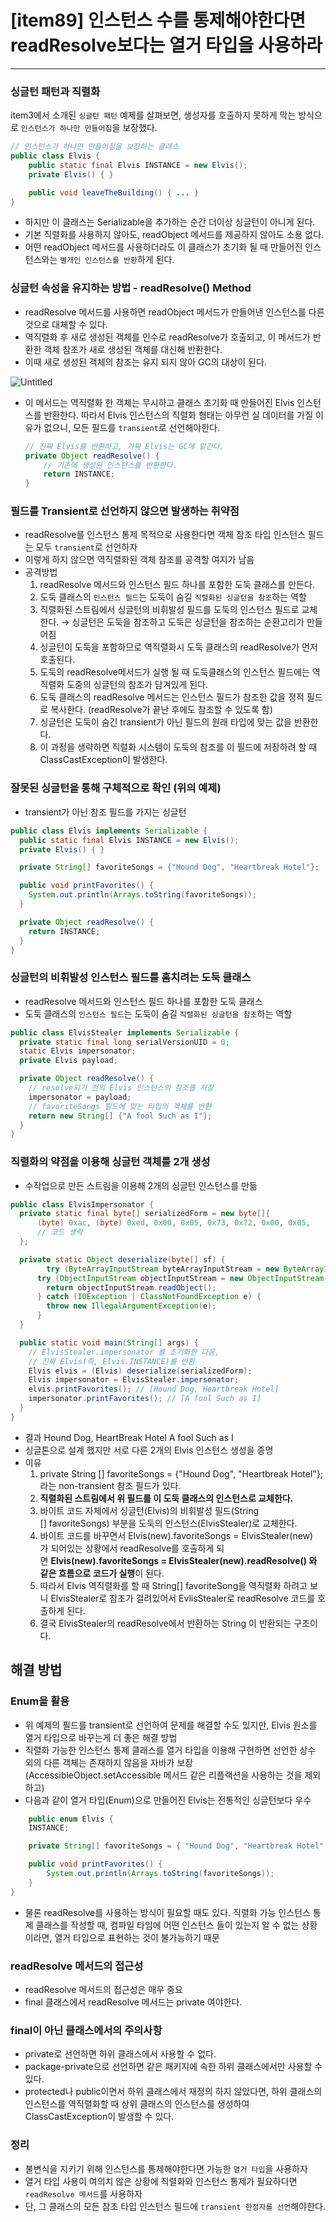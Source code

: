 # [item89] 인스턴스 수를 통제해야한다면 readResolve보다는 열거 타입을 사용하라

---

### 싱글턴 패턴과 직렬화

item3에서 소개된 `싱글턴 패턴` 예제를 살펴보면, 생성자를 호출하지 못하게 막는 방식으로 `인스턴스가 하나만 만들어짐`을 보장했다.

```java
// 인스턴스가 하나만 만들어짐을 보장하는 클래스
public class Elvis {
    public static final Elvis INSTANCE = new Elvis();
    private Elvis() { }

    public void leaveTheBuilding() { ... }
}
```

- 하지만 이 클래스는 Serializable을 추가하는 순간 더이상 싱글턴이 아니게 된다.
- 기본 직렬화를 사용하지 않아도, readObject 메서드를 제공하지 않아도 소용 없다.
- 어떤 readObject 메서드를 사용하더라도 이 클래스가 초기화 될 때 만들어진 인스턴스와는 `별개인 인스턴스를 반환`하게 된다.

### 싱글턴 속성을 유지하는 방법 - readResolve() Method

- readResolve 메서드를 사용하면 readObject 메서드가 만들어낸 인스턴스를 다른것으로 대체할 수 있다.
- 역직렬화 후 새로 생성된 객체를 인수로 readResolve가 호출되고, 이 메서드가 반환한 객체 참조가 새로 생성된 객체를 대신해 반환한다.
- 이때 새로 생성된 객체의 참조는 유지 되지 않아 GC의 대상이 된다.

![Untitled](https://s3-us-west-2.amazonaws.com/secure.notion-static.com/b7260702-ca9d-4eea-9d28-73562718f3d3/Untitled.png)

- 이 메서드는 역직렬화 한 객체는 무시하고 클래스 초기화 때 만들어진 Elvis 인스턴스를 반환한다. 따라서 Elvis 인스턴스의 직렬화 형태는 아무런 실 데이터를 가질 이유가 없으니, 모든 필드를 `transient`로 선언해야한다.

    ```java
    // 진짜 Elvis를 반환하고, 가짜 Elvis는 GC에 맡긴다.
    private Object readResolve() {
        // 기존에 생성된 인스턴스를 반환한다.
        return INSTANCE;
    }
    ```


### 필드를 Transient로 선언하지 않으면 발생하는 취약점

- readResolve를 인스턴스 통제 목적으로 사용한다면 객체 참조 타입 인스턴스 필드는 모두 `transient`로 선언하자
- 이렇게 하지 않으면 역직렬화된 객체 참조를 공격할 여지가 남음
- 공격방법
  1. readResolve 메서드와 인스턴스 필드 하나를 포함한 도둑 클래스를 만든다.
  2. 도둑 클래스의 `인스턴스 필드`는 도둑이 숨길 `직렬화된 싱글턴을 참조`하는 역할
  3. 직렬화된 스트림에서 싱글턴의 비휘발성 필드를 도둑의 인스턴스 필드로 교체한다.
     → 싱글턴은 도둑을 참조하고 도둑은 싱글턴을 참조하는 순환고리가 만들어짐
  4. 싱글턴이 도둑을 포함하므로 역직렬화시 도둑 클래스의 readResolve가 먼저 호출된다.
  5. 도둑의 readResolve메서드가 실행 될 때 도둑클래스의 인스턴스 필드에는 역직렬화 도중의 싱글턴의 참조가 담겨있게 된다.
  6. 도둑 클래스의 readResolve 메서드는 인스턴스 필드가 참조한 값을 정적 필드로 복사한다. (readResolve가 끝난 후에도 참조할 수 있도록 함)
  7. 싱글턴은 도둑이 숨긴 transient가 아닌 필드의 원래 타입에 맞는 값을 반환한다.
  8. 이 과정을 생략하면 직렬화 시스템이 도둑의 참조를 이 필드에 저장하려 할 때 ClassCastException이 발생한다.

### 잘못된 싱글턴을 통해 구체적으로 확인 (위의 예제)

- transient가 아닌 참조 필드를 가지는 싱글턴

```java
public class Elvis implements Serializable {
  public static final Elvis INSTANCE = new Elvis();
  private Elvis() { }

  private String[] favoriteSongs = {"Hound Dog", "Heartbreak Hotel"};

  public void printFavorites() {
    System.out.println(Arrays.toString(favoriteSongs));
  }

  private Object readResolve() {
    return INSTANCE;
  }
}
```

### 싱글턴의 비휘발성 인스턴스 필드를 훔치려는 도둑 클래스

- readResolve 메서드와 인스턴스 필드 하나를 포함한 도둑 클래스
- 도둑 클래스의 `인스턴스 필드`는 도둑이 숨길 `직렬화된 싱글턴을 참조`하는 역할

```java
public class ElvisStealer implements Serializable {
  private static final long serialVersionUID = 0;
  static Elvis impersonator;
  private Elvis payload;

  private Object readResolve() {
    // resolve되기 전의 Elvis 인스턴스의 참조를 저장
    impersonator = payload;
    // favoriteSongs 필드에 맞는 타입의 객체를 반환
    return new String[] {"A fool Such as I"};
  }
}
```

### 직렬화의 약점을 이용해 싱글턴 객체를 2개 생성

- 수작업으로 만든 스트림을 이용해 2개의 싱글턴 인스턴스를 만듦

```java
public class ElvisImpersonator {
  private static final byte[] serializedForm = new byte[]{
      (byte) 0xac, (byte) 0xed, 0x00, 0x05, 0x73, 0x72, 0x00, 0x05,
      // 코드 생략
  };

  private static Object deserialize(byte[] sf) {
        try (ByteArrayInputStream byteArrayInputStream = new ByteArrayInputStream(sf)) {
      try (ObjectInputStream objectInputStream = new ObjectInputStream(byteArrayInputStream)) {
        return objectInputStream.readObject();
      } catch (IOException | ClassNotFoundException e) {
        throw new IllegalArgumentException(e);
      }
  }

  public static void main(String[] args) {
    // ElvisStealer.impersonator 를 초기화한 다음,
    // 진짜 Elvis(즉, Elvis.INSTANCE)를 반환
    Elvis elvis = (Elvis) deserialize(serializedForm);
    Elvis impersonator = ElvisStealer.impersonator;
    elvis.printFavorites(); // [Hound Dog, Heartbreak Hotel]
    impersonator.printFavorites(); // [A fool Such as I]
  }
}
```

- 결과
  Hound Dog, HeartBreak Hotel
  A fool Such as I
- 싱글톤으로 설계 했지만 서로 다른 2개의 Elvis 인스턴스 생성을 증명
- 이유
  1. private String [] favoriteSongs = {"Hound Dog", "Heartbreak Hotel"};라는 non-transient 참조 필드가 있다.
  2. **직렬화된 스트림에서 위 필드를 이 도둑 클래스의 인스턴스로 교체한다.**
  3. 바이트 코드 자체에서 싱글턴(Elvis)의 비휘발성 필드(String [] favoriteSongs) 부분을 도둑의 인스턴스(ElvisStealer)로 교체한다.
  4. 바이트 코드를 바꾸면서 Elvis(new).favoriteSongs = ElvisStealer(new)가 되어있는 상황에서 readResolve를 호출하게 되면 **Elvis(new).favoriteSongs = ElvisStealer(new).readResolve() 와 같은 흐름으로 코드가 실행**이 된다.
  5. 따라서 Elvis 역직렬화를 할 때 String[] favoriteSong을 역직렬화 하려고 보니 ElvisStealer로 참조가 걸려있어서 EvlisStealer로 readResolve 코드를 호출하게 된다.
  6. 결국 ElvisStealer의 readResolve에서 반환하는 String 이 반환되는 구조이다.

## 해결 방법

### Enum을 활용

- 위 예제의 필드를 transient로 선언하여 문제를 해결할 수도 있지만, Elvis 원소를 열거 타입으로 바꾸는게 더 좋은 해결 방법
- 직렬화 가능한 인스턴스 통제 클래스를 열거 타입을 이용해 구현하면 선언한 상수 외의 다른 객체는 존재하지 않음을 자바가 보장 (AccessibleObject.setAccessible 메서드 같은 리플랙션을 사용하는 것을 제외하고)
- 다음과 같이 열거 타입(Enum)으로 만들어진 Elvis는 전통적인 싱글턴보다 우수

```java
	public enum Elvis {
    INSTANCE;

    private String[] favoriteSongs = { "Hound Dog", "Heartbreak Hotel" };

    public void printFavorites() {
        System.out.println(Arrays.toString(favoriteSongs));
    }
}

```

- 물론 readResolve를 사용하는 방식이 필요할 때도 있다. 직렬화 가능 인스턴스 통제 클래스를 작성할 때, 컴파일 타임에 어떤 인스턴스 들이 있는지 알 수 없는 상황이라면, 열거 타입으로 표현하는 것이 불가능하기 때문

### readResolve 메서드의 접근성

- readResolve 메서드의 접근성은 매우 중요
- final 클래스에서 readResolve 메서드는 private 여야한다.

### final이 아닌 클래스에서의 주의사항

- private로 선언하면 하위 클래스에서 사용할 수 없다.
- package-private으로 선언하면 같은 패키지에 속한 하위 클래스에서만 사용할 수 있다.
- protected나 public이면서 하위 클래스에서 재정의 하지 않았다면, 하위 클래스의 인스턴스를 역직렬화할 때 상위 클래스의 인스턴스를 생성하여 ClassCastException이 발생할 수 있다.

### 정리

- 불변식을 지키기 위해 인스턴스를 통제해야한다면 가능한 `열거 타입`을 사용하자
- 열거 타입 사용이 여의치 않은 상황에 직렬화와 인스턴스 통제가 필요하다면 `readResolve 메서드`를 사용하자
- 단, 그 클래스의 모든 참조 타입 인스턴스 필드에 `transient 한정자를 선언`해야한다.